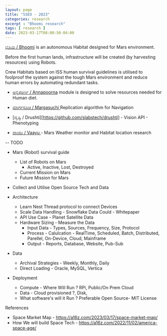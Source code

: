 ```yaml
---
layout: page
title: "SSEO - 2023"
categories: research
excerpt : "Bhoomi research"
tags: [ research ]
date: 2023-03-17T08:08:50-04:00
---
```


[ಭೂಮಿ / Bhoomi](https://mangala.earth) is an autonomous Habitat designed for Mars environment.

Before the first human lands, infrastructure will be created (by harvesting resources) using Robots.

Crew Habitats based on ISS human survival guidelines is utilised to foolproof the system
against the tough Mars environment and reduce human errors by automating redundant tasks. 

* [ಅನ್ನಪೂರ್ಣ / Annapoorna](https://github.com/slabstech/annapoorna) module is designed to solve resources needed for Human diet. 

* [ಮಾರ್ಗಸೂಚಿ / Margasuchi ](https://github.com/slabstech/margasuchi)  Replication algorithm for Navigation
      
* [ದೃಷ್ಟಿ / Drushti][https://github.com/slabstech/drushti]  - Vision API - Phenotyping 

* [ವಾಯು / Vaayu ]() - Mars Weather monitor and Habitat location research

--
TODO
* Mars (Robot) survival guide
  * List of Robots on Mars
    * Active, Inactive, Lost, Destroyed
  * Current Mission on Mars
  * Future Mission for Mars
* Collect and Utilise  Open Source Tech and Data


* Architecture
  * Learn Nest Thread protocol to connect Devices
  * Scale Data Handling - Snowflake Data Could - Whitepaper
  * API Use Case - Planet Satellite Data
  * Hardware Sizing - Measure the Data
    * Input Data - Types, Sources, Frequency, Size, Protocol
    * Process - Calulcation - RealTime, Scheduled, Batch, Distributed, Parellel, On-Device, Cloud, Mainframe
    * Output - Reports, Database, Website, Pub-Sub

* Data
  * Archival Strategies - Weekly, Monthly, Daily
  * Direct Loading - Oracle, MySQL, Vertica

* Deployment
  * Compute - Where Will Run  ? RPi, Public/On Prem Cloud
  * Data - Cloud provisioned ?, Disk, 
  * What software's will it Run ? Preferable Open Source- MIT License

References 
* Space Market Map - https://a16z.com/2023/03/17/space-market-map/
* How We will build Space Tech - https://a16z.com/2022/11/02/america-space-age/